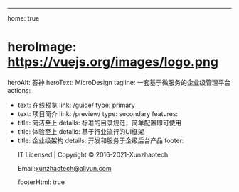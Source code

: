 ---
home: true
# heroImage: https://vuejs.org/images/logo.png
heroAlt: 答神
heroText: MicroDesign
tagline: 一套基于微服务的企业级管理平台
actions:
  - text: 在线预览
    link: /guide/
    type: primary
  - text: 项目简介
    link: /preview/
    type: secondary
features:
  - title: 简洁至上
    details: 标准的目录规范，简单配置即可使用
  - title: 体验至上
    details: 基于行业流行的UI框架
  - title: 企业级架构
    details: 开发和服务于企级后台产品
footer: <p>IT Licensed | Copyright © 2016-2021-Xunzhaotech</p> <p>Email:xunzhaotech@aliyun.com</p>
footerHtml: true
